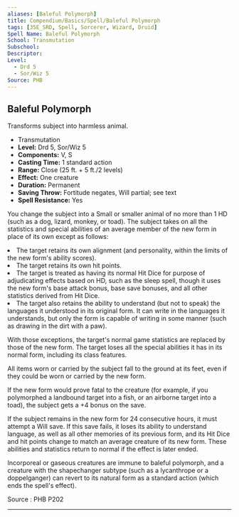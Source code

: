 ```yaml
---
aliases: [Baleful Polymorph]
title: Compendium/Basics/Spell/Baleful Polymorph
tags: [35E_SRD, Spell, Sorcerer, Wizard, Druid]
Spell Name: Baleful Polymorph
School: Transmutation
Subschool: 
Descriptor: 
Level:
  - Drd 5
  - Sor/Wiz 5
Source: PHB
---
```



## Baleful Polymorph

Transforms subject into harmless animal.

*   Transmutation
*   **Level:** Drd 5, Sor/Wiz 5
*   **Components:** V, S
*   **Casting Time:** 1 standard action
*   **Range:** Close (25 ft. + 5 ft./2 levels)
*   **Effect:** One creature
*   **Duration:** Permanent
*   **Saving Throw:** Fortitude negates, Will partial; see text
*   **Spell Resistance:** Yes

<p>You change the subject into a Small or smaller animal of no more than 1 HD (such as a dog, lizard, monkey, or toad). The subject takes on all the statistics and special abilities of an average member of the new form in place of its own except as follows:</p>
				<list>
					<li>The target retains its own alignment (and personality, within the limits of the new form's ability scores).</li>
					<li>The target retains its own hit points.</li>
					<li>The target is treated as having its normal Hit Dice for purpose of adjudicating effects based on HD, such as the sleep spell, though it uses the new form's base attack bonus, base save bonuses, and all other statistics derived from Hit Dice.</li>
					<li>The target also retains the ability to understand (but not to speak) the languages it understood in its original form. It can write in the languages it understands, but only the form is capable of writing in some manner (such as drawing in the dirt with a paw).</li>
				</list>
				<p>With those exceptions, the target's normal game statistics are replaced by those of the new form. The target loses all the special abilities it has in its normal form, including its class features.</p>
				<p>All items worn or carried by the subject fall to the ground at its feet, even if they could be worn or carried by the new form.</p>
				<p>If the new form would prove fatal to the creature (for example, if you polymorphed a landbound target into a fish, or an airborne target into a toad), the subject gets a +4 bonus on the save.</p>
				<p>If the subject remains in the new form for 24 consecutive hours, it must attempt a Will save. If this save fails, it loses its ability to understand language, as well as all other memories of its previous form, and its Hit Dice and hit points change to match an average creature of its new form. These abilities and statistics return to normal if the effect is later ended.</p>
				<p>Incorporeal or gaseous creatures are immune to baleful polymorph, and a creature with the shapechanger subtype (such as a lycanthrope or a doppelganger) can revert to its natural form as a standard action (which ends the spell's effect).</p>
			

Source : PHB P202

---
